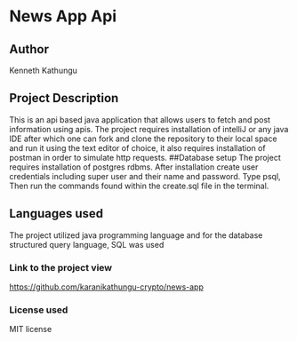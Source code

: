 # News App Api
## Author
Kenneth Kathungu
## Project Description
This is an api based java application that allows users to fetch and post information using apis. The project requires installation of intelliJ or any java IDE after which one can fork and clone the repository to their local space and run it using the text editor of choice, it also requires installation of postman in order to simulate http requests.
##Database setup
The project requires installation of postgres rdbms. After installation create user credentials including super user and their name and password. Type psql, Then run the commands found within the create.sql file in the terminal.
## Languages used
The project utilized java programming language and for the database structured query language, SQL was used
### Link to the project view
https://github.com/karanikathungu-crypto/news-app
### License used
MIT license